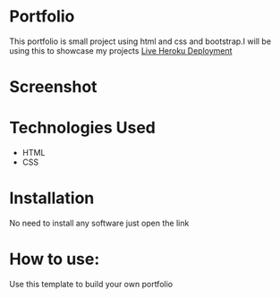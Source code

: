# Portfolio
This portfolio is small project using html and css and bootstrap.I will be using this to showcase my projects
[Live Heroku Deployment](https://prototypeportfolio.herokuapp.com)

# Screenshot


# Technologies Used
* HTML
* CSS

# Installation
No need to install any software just open the link

# How to use:
Use this template to build your own portfolio
